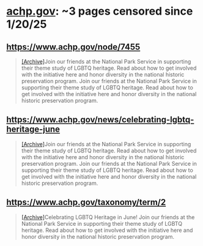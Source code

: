 



# [achp.gov](achp.gov): ~3 pages censored since 1/20/25

## https://www.achp.gov/node/7455


> [[Archive]](https://web.archive.org/web/20240000000000*/https://www.achp.gov/node/7455)Join our friends at the National Park Service in supporting their theme study of LGBTQ heritage. Read about how to get involved with the initiative here and honor diversity in the national historic preservation program. Join our friends at the National Park Service in supporting their theme study of LGBTQ heritage. Read about how to get involved with the initiative here and honor diversity in the national historic preservation program.
## https://www.achp.gov/news/celebrating-lgbtq-heritage-june


> [[Archive]](https://web.archive.org/web/20240000000000*/https://www.achp.gov/news/celebrating-lgbtq-heritage-june)Join our friends at the National Park Service in supporting their theme study of LGBTQ heritage. Read about how to get involved with the initiative here and honor diversity in the national historic preservation program. Join our friends at the National Park Service in supporting their theme study of LGBTQ heritage. Read about how to get involved with the initiative here and honor diversity in the national historic preservation program.
## https://www.achp.gov/taxonomy/term/2


> [[Archive]](https://web.archive.org/web/20240000000000*/https://www.achp.gov/taxonomy/term/2)Celebrating LGBTQ Heritage in June! Join our friends at the National Park Service in supporting their theme study of LGBTQ heritage. Read about how to get involved with the initiative here and honor diversity in the national historic preservation program.